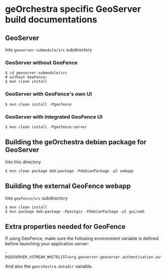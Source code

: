 # geOrchestra specific GeoServer build documentations

## GeoServer

Into `geoserver-submodule/src` subdirectory

### GeoServer without GeoFence

```
$ cd geoserver-submodule/src
# without GeoFence:
$ mvn clean install
```

### GeoServer with GeoFence's own UI

```
$ mvn clean install -Pgeofence
```

### GeoServer with integrated GeoFence UI

```
$ mvn clean install -Pgeofence-server

```

## Building the geOrchestra debian package for GeoServer

Into this directory

```
$ mvn clean package deb:package -PdebianPackage -pl webapp
```


## Building the external GeoFence webapp

Into `geofence/src` subdirectory

```
$ mvn clean install
$ mvn package deb:package -Ppostgis -PdebianPackage -pl gui/web
```
## Extra properties needed for GeoFence

If using GeoFence, make sure the following environment variable is defined before launching your application server:

```
-DGEOSERVER_XSTREAM_WHITELIST=org.geoserver.geoserver.authentication.auth.GeoFenceAuthenticationProviderConfig
```

And also the `georchestra.datadir` variable.





